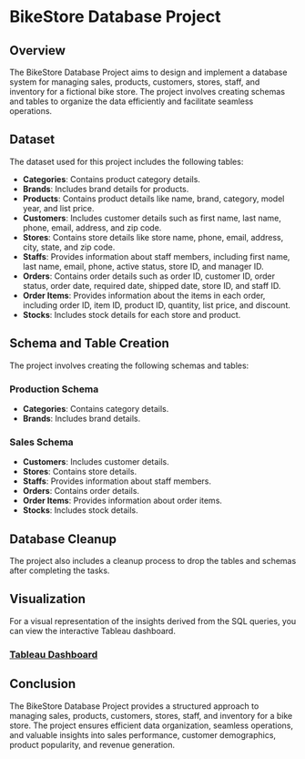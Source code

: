 # BikeStore Database Project

## Overview

The BikeStore Database Project aims to design and implement a database system for managing sales, products, customers, stores, staff, and inventory for a fictional bike store. The project involves creating schemas and tables to organize the data efficiently and facilitate seamless operations.

## Dataset

The dataset used for this project includes the following tables:

- **Categories**: Contains product category details.
- **Brands**: Includes brand details for products.
- **Products**: Contains product details like name, brand, category, model year, and list price.
- **Customers**: Includes customer details such as first name, last name, phone, email, address, and zip code.
- **Stores**: Contains store details like store name, phone, email, address, city, state, and zip code.
- **Staffs**: Provides information about staff members, including first name, last name, email, phone, active status, store ID, and manager ID.
- **Orders**: Contains order details such as order ID, customer ID, order status, order date, required date, shipped date, store ID, and staff ID.
- **Order Items**: Provides information about the items in each order, including order ID, item ID, product ID, quantity, list price, and discount.
- **Stocks**: Includes stock details for each store and product.

## Schema and Table Creation

The project involves creating the following schemas and tables:

### Production Schema

- **Categories**: Contains category details.
- **Brands**: Includes brand details.

### Sales Schema

- **Customers**: Includes customer details.
- **Stores**: Contains store details.
- **Staffs**: Provides information about staff members.
- **Orders**: Contains order details.
- **Order Items**: Provides information about order items.
- **Stocks**: Includes stock details.

## Database Cleanup

The project also includes a cleanup process to drop the tables and schemas after completing the tasks.

## Visualization

For a visual representation of the insights derived from the SQL queries, you can view the interactive Tableau dashboard.

### [Tableau Dashboard](#)  <!-- Add your Tableau dashboard link here -->

## Conclusion

The BikeStore Database Project provides a structured approach to managing sales, products, customers, stores, staff, and inventory for a bike store. The project ensures efficient data organization, seamless operations, and valuable insights into sales performance, customer demographics, product popularity, and revenue generation.
